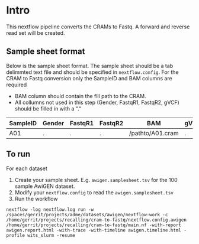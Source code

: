 # Intro

This nextflow pipeline converts the CRAMs to Fastq. A forward and reverse read set will be created.


## Sample sheet format

Below is the sample sheet format. The sample sheet should be a tab delimmted text file and should be specified in `nextflow.config`.  For the CRAM to Fastq conversion only the SampleID and BAM columns are required

- BAM column should contain the flll path to the CRAM.
- All collumns not used in this step (Gender, FastqR1, FastqR2, gVCF) should be filled in with a "." 


| SampleID | Gender | FastqR1 | FastqR2 | BAM | gVCF |
| -------- | ------ | ------- | ------- | --- | ---- |
| A01      | .      | .       | .       | /pathto/A01.cram | . |


## To run

For each dataset
1) Create your sample sheet. E.g. `awigen.samplesheet.tsv` for the 100 sample AwiGEN dataset.
2) Modify your `nextflow.config` to read the `awigen.samplesheet.tsv`
3) Run the workflow

```
nextflow -log nextflow.log run -w /spaces/gerrit/projects/adme/datasets/awigen/nextflow-work -c /home/gerrit/projects/recalling/cram-to-fastq/nextflow.config.awigen /home/gerrit/projects/recalling/cram-to-fastq/main.nf -with-report awigen.report.html -with-trace -with-timeline awigen.timeline.html -profile wits_slurm -resume
```

